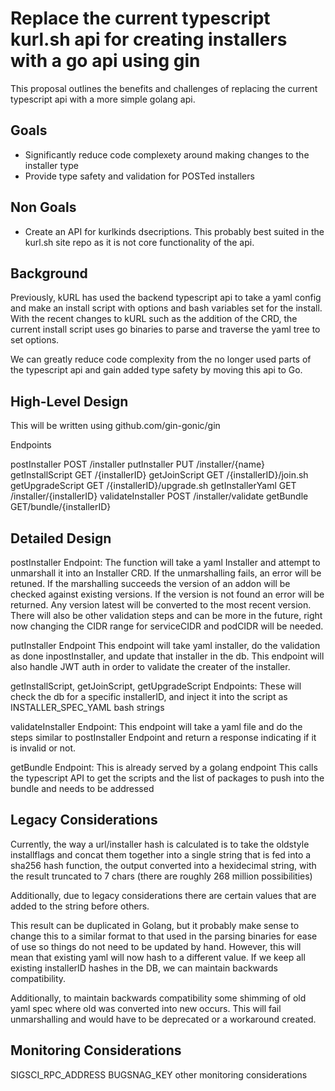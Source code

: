 # Replace the current typescript kurl.sh api for creating installers with a go api using gin
 
This proposal outlines the benefits and challenges of replacing the current typescript api with a more simple golang api.

## Goals

- Significantly reduce code complexety around making changes to the installer type
- Provide type safety and validation for POSTed installers

## Non Goals

- Create an API for kurlkinds dsecriptions. This probably best suited in the kurl.sh site repo as it is not core functionality of the api.

## Background

Previously, kURL has used the backend typescript api to take a yaml config and make an install script with options and bash variables set for the install.
With the recent changes to kURL such as the addition of the CRD, the current install script uses go binaries to parse and traverse the yaml tree to set options.

We can greatly reduce code complexity from the no longer used parts of the typescript api and gain added type safety by moving this api to Go.

## High-Level Design

This will be written using github.com/gin-gonic/gin

Endpoints

postInstaller POST /installer
putInstaller PUT /installer/{name}
getInstallScript GET /{installerID}
getJoinScript GET /{installerID}/join.sh
getUpgradeScript GET /{installerID}/upgrade.sh
getInstallerYaml GET /installer/{installerID}
validateInstaller POST /installer/validate
getBundle GET/bundle/{installerID}

## Detailed Design

postInstaller Endpoint:
The function will take a yaml Installer and attempt to unmarshall it into an Installer CRD.
If the unmarshalling fails, an error will be retuned. If the marshalling succeeds the version of an addon will be checked against existing versions.
If the version is not found an error will be returned.
Any version latest will be converted to the most recent version.
There will also be other validation steps and can be more in the future, right now changing the CIDR range for serviceCIDR and podCIDR will be needed.

putInstaller Endpoint
This endpoint will take yaml installer, do the validation as done inpostInstaller, and update that installer in the db.
This endpoint will also handle JWT auth in order to validate the creater of the installer. 

getInstallScript, getJoinScript, getUpgradeScript Endpoints:
These will check the db for a specific installerID, and inject it into the script as INSTALLER_SPEC_YAML bash strings

validateInstaller Endpoint:
This endpoint will take a yaml file and do the steps similar to postInstaller Endpoint and return a response indicating if it is invalid or not.

getBundle Endpoint:
This is already served by a golang endpoint
This calls the typescript API to get the scripts and the list of packages to push into the bundle and needs to be addressed

## Legacy Considerations

Currently, the way a url/installer hash is calculated is to take the oldstyle installflags and concat them together into a single string that is fed into a sha256 hash function, the output converted into a hexidecimal string, with the result truncated to 7 chars (there are roughly 268 million possibilities)

Additionally, due to legacy considerations there are certain values that are added to the string before others.

This result can be duplicated in Golang, but it probably make sense to change this to a similar format to that used in the parsing binaries for ease of use so things do not need to be updated by hand.
However, this will mean that existing yaml will now hash to a different value.
If we keep all existing installerID hashes in the DB, we can maintain backwards compatibility.

Additionally, to maintain backwards compatibility some shimming of old yaml spec where old was converted into new occurs.
This will fail unmarshalling and would have to be deprecated or a workaround created.

## Monitoring Considerations

SIGSCI_RPC_ADDRESS
BUGSNAG_KEY
other monitoring considerations
